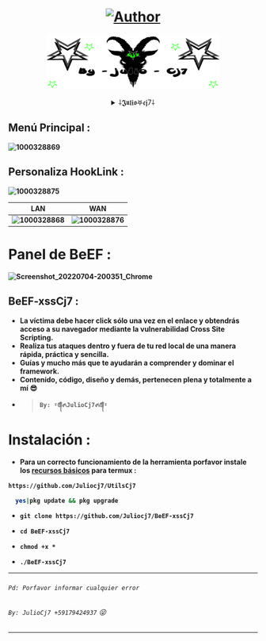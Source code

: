 <!--
♤♡◇♧♤♡◇♧♤♡◇♧♤♡◇♧♤♡◇♧♤♡◇♧♤♡◇♧♤♡◇♧♤♡◇♧

𝙸𝙼𝙿𝙾𝚁𝚃𝙰𝙽𝚃𝙴 !!!

𝙳𝙴𝙹𝙰 𝙳𝙴 𝙲𝙾𝙿𝙸𝙰𝚁𝙼𝙴 𝙷𝙰𝚂𝚃𝙰 𝙴𝙻 𝚁𝙴𝙰𝙳𝙼𝙴.𝚖𝚍 𝙸𝙽𝙼𝚄𝙽𝙳𝙾 𝙰𝙽𝙸𝙼𝙰𝙻 !!!
𝚂𝙴 𝙾𝚁𝙸𝙶𝙸𝙽𝙰𝙻 𝚈 𝙳𝙴𝙹𝙰 𝙳𝙴 𝚁𝙾𝙱𝙰𝚁 𝚂𝙲𝚁𝙸𝙿𝚃𝚂 𝚈 𝙴𝚂𝚃𝙸𝙻𝙾𝚂 𝙰 𝙾𝚃𝚁𝙾𝚂 !!!

♤♡◇♧♤♡◇♧♤♡◇♧♤♡◇♧♤♡◇♧♤♡◇♧♤♡◇♧♤♡◇♧♤♡◇♧
-->

<h1 align="center"><a href="https://github.com/Juliocj7"><img title="Author" src="https://img.shields.io/badge/Author-𖤐 𝙹𝚞𝚕𝚒𝚘 𝙲𝚓7 𖤐-svg?style=flat&color=000000&logo=github"></a></h1>

<p align="center"><img src="https://github.com/Juliocj7/Juliocj7/blob/main/InicioCj72.gif" width="350" height="110"/> </p>

<details align="center">
<summary>  ⸸𝕵𝖚𝖑𝖎𝖔𖤐𝖈𝖏7⸸ </summary>
<img src= "https://github.com/Juliocj7/Juliocj7/blob/main/BarCj7.gif"/>
<br><br>
<p align="left"><strong><samp>「</samp><strong></p>
<samp>Puedes mirar pero no copiar<br>inmundo animal xD<br><br>
<p align="right"><strong><samp>」</samp></strong></p>
</details>

## Menú Principal :
![1000328869](https://github.com/Juliocj7/BeEF-xssCj7/assets/81049859/ce67d50f-67cf-4733-9453-d10e0c80d7a9)

## Personaliza HookLink :
![1000328875](https://github.com/Juliocj7/BeEF-xssCj7/assets/81049859/15dc6007-e9d9-4769-9d6f-a05e3560cdcd)

|LAN|WAN|
|----------|----------|
|![1000328868](https://github.com/Juliocj7/BeEF-xssCj7/assets/81049859/dcf46a60-9d94-4bb3-b309-69557e746415)|![1000328876](https://github.com/Juliocj7/BeEF-xssCj7/assets/81049859/152b92e1-30f2-49ce-b144-a9d62cbe87a1)|

# Panel de BeEF :
![Screenshot_20220704-200351_Chrome](https://user-images.githubusercontent.com/81049859/177441404-c7c1ffdb-11dc-471d-8900-ed8b0da7a351.png)

## BeEF-xssCj7 :
* La víctima debe hacer click **sólo una vez en el enlace** y obtendrás acceso a su navegador mediante la vulnerabilidad Cross Site Scripting.
* Realiza tus ataques **dentro y fuera** de tu red local de una manera rápida, práctica y sencilla.
* Guías y mucho más que te **ayudarán a comprender** y dominar el framework.
* Contenido, código, diseño y demás, pertenecen plena y totalmente a mí :sunglasses:
- > ` By: ⍣᭕ᬁ᭖JulioCj7᭖᭕ᬁ⍣ `

# Instalación :

* Para un correcto funcionamiento de la herramienta porfavor instale los [recursos básicos](https://github.com/Juliocj7/UtilsCj7) para termux :

~~~
https://github.com/Juliocj7/UtilsCj7
~~~

```bash
  yes|pkg update && pkg upgrade
```
* `git clone https://github.com/Juliocj7/BeEF-xssCj7`

* `cd BeEF-xssCj7`

* `chmod +x *`

* `./BeEF-xssCj7`

---
###### `Pd: Porfavor informar cualquier error`
###### `By: JulioCj7 +59179424937` :stuck_out_tongue_winking_eye:
---

